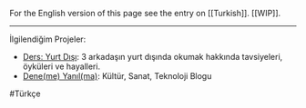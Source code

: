 For the English version of this page see the entry on [[Turkish]].
[[WIP]].

---

İlgilendiğim Projeler:

* [Ders: Yurt Dışı](https://shows.acast.com/6511e9fc7065dc00114e97db): 3 arkadaşın yurt dışında okumak hakkında tavsiyeleri, öyküleri ve hayalleri.
* [Dene(me) Yanıl(ma)](https://medium.com/@dene-me-yanil-ma): Kültür, Sanat, Teknoloji Blogu 

#Türkçe